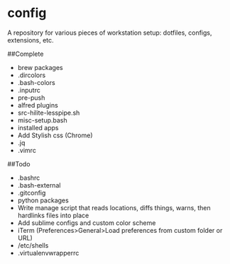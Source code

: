 # config
A repository for various pieces of workstation setup: dotfiles, configs, extensions, etc.

##Complete
* brew packages
* .dircolors
* .bash-colors
* .inputrc
* pre-push
* alfred plugins
* src-hilite-lesspipe.sh
* misc-setup.bash
* installed apps
* Add Stylish css (Chrome)
* .jq
* .vimrc

##Todo
* .bashrc
* .bash-external
* .gitconfig
* python packages
* Write manage script that reads locations, diffs things, warns, then hardlinks files into place
* Add sublime configs and custom color scheme
* iTerm (Preferences>General>Load preferences from custom folder or URL)
* /etc/shells
* .virtualenvwrapperrc
